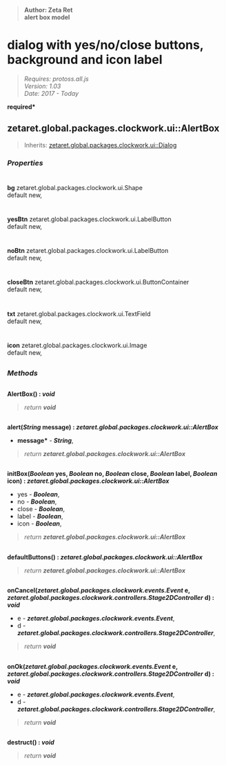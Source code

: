 > __Author: Zeta Ret__  
> __alert box model__  
# dialog with yes/no/close buttons, background and icon label  
> *Requires: protoss.all.js*  
> *Version: 1.03*  
> *Date: 2017 - Today*  

__required*__

## zetaret.global.packages.clockwork.ui::AlertBox  
> Inherits: [zetaret.global.packages.clockwork.ui::Dialog](Dialog.md)  

### *Properties*  

#  
__bg__ zetaret.global.packages.clockwork.ui.Shape  
default new,   

#  
__yesBtn__ zetaret.global.packages.clockwork.ui.LabelButton  
default new,   

#  
__noBtn__ zetaret.global.packages.clockwork.ui.LabelButton  
default new,   

#  
__closeBtn__ zetaret.global.packages.clockwork.ui.ButtonContainer  
default new,   

#  
__txt__ zetaret.global.packages.clockwork.ui.TextField  
default new,   

#  
__icon__ zetaret.global.packages.clockwork.ui.Image  
default new,   


##  
### *Methods*  

##  
__AlertBox() : *void*__  
  
> *return __void__*  

##  
__alert(*String* message) : *zetaret.global.packages.clockwork.ui::AlertBox*__  
  
- __message*__ - __*String*__,   
> *return __zetaret.global.packages.clockwork.ui::AlertBox__*  

##  
__initBox(*Boolean* yes, *Boolean* no, *Boolean* close, *Boolean* label, *Boolean* icon) : *zetaret.global.packages.clockwork.ui::AlertBox*__  
  
- yes - __*Boolean*__,   
- no - __*Boolean*__,   
- close - __*Boolean*__,   
- label - __*Boolean*__,   
- icon - __*Boolean*__,   
> *return __zetaret.global.packages.clockwork.ui::AlertBox__*  

##  
__defaultButtons() : *zetaret.global.packages.clockwork.ui::AlertBox*__  
  
> *return __zetaret.global.packages.clockwork.ui::AlertBox__*  

##  
__onCancel(*zetaret.global.packages.clockwork.events.Event* e, *zetaret.global.packages.clockwork.controllers.Stage2DController* d) : *void*__  
  
- e - __*zetaret.global.packages.clockwork.events.Event*__,   
- d - __*zetaret.global.packages.clockwork.controllers.Stage2DController*__,   
> *return __void__*  

##  
__onOk(*zetaret.global.packages.clockwork.events.Event* e, *zetaret.global.packages.clockwork.controllers.Stage2DController* d) : *void*__  
  
- e - __*zetaret.global.packages.clockwork.events.Event*__,   
- d - __*zetaret.global.packages.clockwork.controllers.Stage2DController*__,   
> *return __void__*  

##  
__destruct() : *void*__  
  
> *return __void__*  

